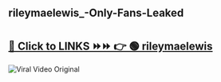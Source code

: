 
 ## rileymaelewis_-Only-Fans-Leaked

# <h2><a href="https://clipsfans.com/rileymaelewis_&ref=git">🔗 Click to LINKS ⏩⏩ 👉 🟢 rileymaelewis  </a></h2>

<a href="https://clipsfans.com/rileymaelewis_&ref=git" rel="nofollow" data-target="animated-image.originalLink"><img src="https://i.ibb.co.com/xMMVF88/686577567.gif" alt="Viral Video Original" style="max-width: 100%; display: inline-block;" data-target="animated-image.originalImage"></a>
